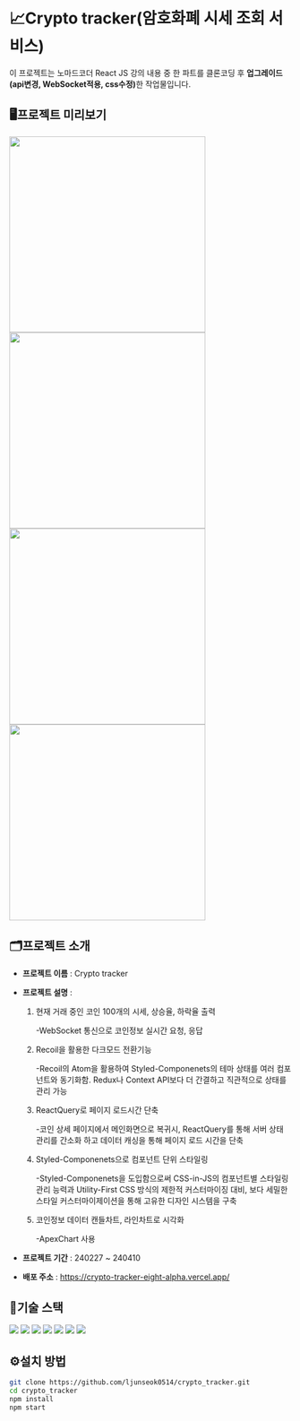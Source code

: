 # 📈Crypto tracker(암호화폐 시세 조회 서비스)

이 프로젝트는 노마드코더 React JS 강의 내용 중 한 파트를 클론코딩 후 <strong>업그레이드(api변경, WebSocket적용, css수정)</strong>한 작업물입니다.

## 🖥프로젝트 미리보기

<img style="height: 350px;" src="https://github.com/ljunseok0514/crypto_tracker/assets/73566234/f03f26ac-3f6f-4d1c-b9cc-459d59860cc9">
<img style="height: 350px;"  src="https://github.com/ljunseok0514/crypto_tracker/assets/73566234/f5e2ac0e-2cb0-463c-b2b6-19ce522680f4">
<img style="height: 350px;"  src="https://github.com/ljunseok0514/crypto_tracker/assets/73566234/b39d9552-5f10-4835-9353-f4d2f1cf5927">
<img style="height: 350px;" src="https://github.com/ljunseok0514/crypto_tracker/assets/73566234/72c03bd6-9cb2-4cbb-9463-9c8e8ea8e6af">

## 🗂프로젝트 소개

- **프로젝트 이름** : Crypto tracker
- **프로젝트 설명** :
  <ol>
    <li>
      <p>현재 거래 중인 코인 100개의 시세, 상승율, 하락율 출력
      </p>
      <p>-WebSocket 통신으로 코인정보 실시간 요청, 응답</p>
    </li>
    <li>
    <p>Recoil을 활용한 다크모드 전환기능
      </p>
      <p>-Recoil의 Atom을 활용하여 Styled-Componenets의 테마 상태를 여러 컴포넌트와 동기화함. Redux나 Context API보다 더 간결하고 직관적으로 상태를 관리 가능
      </p>
    </li>
    <li>
    <p>ReactQuery로 페이지 로드시간 단축
      </p>
      <p>-코인 상세 페이지에서 메인화면으로 복귀시, ReactQuery를 통해 서버 상태 관리를 간소화 하고 데이터 캐싱을 통해 페이지 로드 시간을 단축
      </p>
    </li>
    <li>
    <p>Styled-Componenets으로 컴포넌트 단위 스타일링
      </p>
      <p>-Styled-Componenets을 도입함으로써 CSS-in-JS의 컴포넌트별 스타일링 관리 능력과 Utility-First CSS 방식의 제한적 커스터마이징 대비, 보다 세밀한 스타일 커스터마이제이션을 통해 고유한 디자인 시스템을 구축
      </p>
    </li>
    <li>
    <p>코인정보 데이터 캔들차트, 라인차트로 시각화
      </p>
      <p>-ApexChart 사용
      </p>
    </li>
  </ol>

- **프로젝트 기간** : 240227 ~ 240410
- **배포 주소** : https://crypto-tracker-eight-alpha.vercel.app/

## 📝기술 스택

<span><img src="https://img.shields.io/badge/react-61DAFB?style=flat-square&logo=react&logoColor=white"/></span>
<span><img src="https://img.shields.io/badge/recoil-3578E5?style=flat-square&logo=recoil&logoColor=white"/></span>
<span><img src="https://img.shields.io/badge/typescript-3178C6?style=flat-square&logo=typescript&logoColor=white"/></span>
<span><img src="https://img.shields.io/badge/styledcomponents-DB7093?style=flat-square&logo=styledcomponents&logoColor=black"/></span>
<span><img src="https://img.shields.io/badge/javascript-F7DF1E?style=flat-square&logo=javascript&logoColor=black"/></span>
<span><img src="https://img.shields.io/badge/html5-E34F26?style=flat-square&logo=html5&logoColor=white"/></span>
<span><img src="https://img.shields.io/badge/css3-1572B6?style=flat-square&logo=css3&logoColor=white"/></span>

## ⚙️설치 방법

```bash
git clone https://github.com/ljunseok0514/crypto_tracker.git
cd crypto_tracker
npm install
npm start
```
